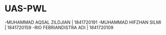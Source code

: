 # UAS-PWL
-MUHAMMAD AQSAL ZILDJIAN | 1841720191
-MUHAMMAD HIFZHAN SILMI | 1841720159
-RIO FEBRIANDISTRA ADI | 1841720109
